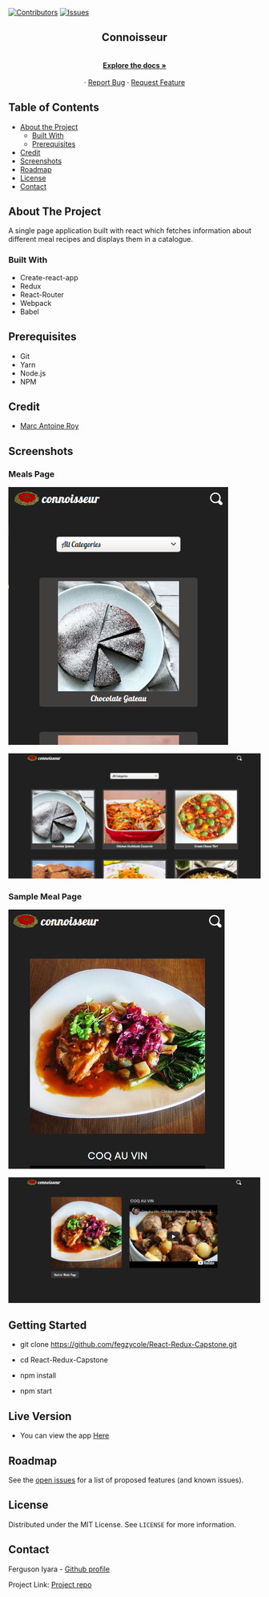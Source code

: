 [![Contributors][contributors-shield]][contributors-url]
[![Issues][issues-shield]][issues-url]
<br />
<p align="center">
 
  <h2 align="center">Connoisseur</h2>
  <p align="center">
    <br />
    <a href="https://github.com/fegzycole/React-Redux-Capstone/"><strong>Explore the docs »</strong></a>
    <br />
    <br />
    ·
    <a href="https://github.com/fegzycole/React-Redux-Capstone/issues">Report Bug</a>
    ·
    <a href="https://github.com/fegzycole/React-Redux-Capstone/issues">Request Feature</a>
  </p>
</p>


<!-- TABLE OF CONTENTS -->
## Table of Contents

* [About the Project](#about-the-project)
  * [Built With](#built-with)
  * [Prerequisites](#prerequisites)
* [Credit](#credit)
* [Screenshots](#screenshots)
* [Roadmap](#roadmap)
* [License](#license)
* [Contact](#contact)



<!-- ABOUT THE PROJECT -->
## About The Project

A single page application built with react which fetches information about different meal recipes and displays them in a catalogue.


### Built With

- Create-react-app
- Redux
- React-Router
- Webpack
- Babel

## Prerequisites
 - Git
 - Yarn
 - Node.js
 - NPM


## Credit

- [Marc Antoine Roy](https://www.behance.net/enfantroy)


## Screenshots

### Meals Page

![screenshot](screenshots/sc1.png)

![screenshot](screenshots/sc2.png)

### Sample Meal Page
![screenshot](screenshots/sc3.png)

![screenshot](screenshots/sc4.png)


## Getting Started

- git clone https://github.com/fegzycole/React-Redux-Capstone.git

- cd React-Redux-Capstone

- npm install

- npm start


## Live Version

- You can view the app [Here](https://react-redux-client.herokuapp.com//)

<!-- ROADMAP -->
## Roadmap

See the [open issues](https://github.com/fegzycole/React-Redux-Capstone/issues) for a list of proposed features (and known issues).


<!-- LICENSE -->
## License

Distributed under the MIT License. See `LICENSE` for more information.

<!-- CONTACT -->
## Contact
Ferguson Iyara - [Github profile](https://github.com/fegzycole)

Project Link: [Project repo](https://github.com/fegzycole/Rails-capstone)

<!-- MARKDOWN LINKS & IMAGES -->
<!-- https://www.markdownguide.org/basic-syntax/#reference-style-links -->
[contributors-shield]: https://img.shields.io/badge/Contributors-1-%2300ff00
[contributors-url]: https://github.com/fegzycole/React-Redux-Capstone/graphs/contributors
[issues-shield]: https://img.shields.io/badge/issues-0-%2300ff00
[issues-url]: https://github.com/fegzycole/React-Redux-Capstone/issues/